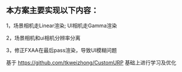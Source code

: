 ## 本方案主要实现以下内容：

1，场景相机走Linear渲染; UI相机走Gamma渲染

2，场景相机和ui相机分辨率分离

3，修正FXAA在最后pass渲染，导致UI模糊问题



基于  https://github.com/tkweizhong/CustomURP   基础上进行学习及优化
